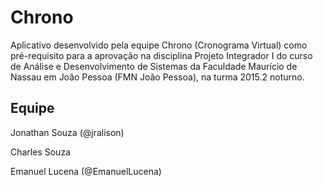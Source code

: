 # Chrono

Aplicativo desenvolvido pela equipe Chrono (Cronograma Virtual) como pré-requisito para a aprovação na disciplina Projeto Integrador I do curso de Análise e Desenvolvimento de Sistemas da Faculdade Maurício de Nassau em João Pessoa (FMN João Pessoa), na turma 2015.2 noturno.

## Equipe

Jonathan Souza (@jralison)

Charles Souza

Emanuel Lucena (@EmanuelLucena)
